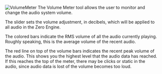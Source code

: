 ![VolumeMeter](https://media.githubusercontent.com/media/ZilchEngine/ZilchFiles/master/doc_files/46352.png) The Volume Meter tool allows the user to monitor and change the audio system volume. 

The slider sets the volume adjustment, in decibels, which will be applied to all audio in the Zero Engine. 

The colored bars indicate the RMS volume of all the audio currently playing. Roughly speaking, this is the average volume of the recent audio.

The red line on top of the volume bars indicates the recent peak volume of the audio. This shows you the highest level that the audio data has reached. If this reaches the top of the meter, there may be clicks or static in the audio, since audio data is lost of the volume becomes too loud. 

 